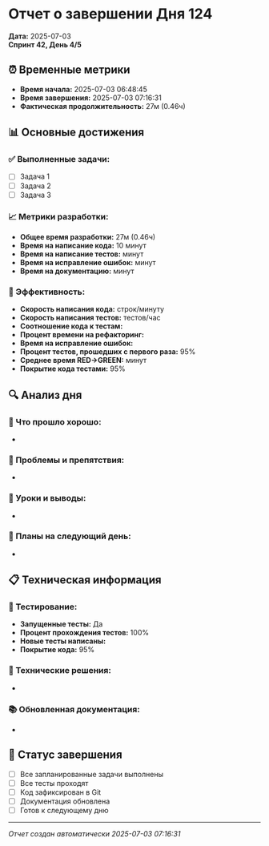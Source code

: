 # Отчет о завершении Дня 124

**Дата:** 2025-07-03  
**Спринт 42, День 4/5**

## ⏰ Временные метрики

- **Время начала:** 2025-07-03 06:48:45
- **Время завершения:** 2025-07-03 07:16:31  
- **Фактическая продолжительность:** 27м (0.46ч)

## 📊 Основные достижения

### ✅ Выполненные задачи:
- [ ] Задача 1
- [ ] Задача 2
- [ ] Задача 3

### 📈 Метрики разработки:
- **Общее время разработки:** 27м (0.46ч)
- **Время на написание кода:** 10 минут
- **Время на написание тестов:**  минут
- **Время на исправление ошибок:**  минут
- **Время на документацию:**  минут

### 🎯 Эффективность:
- **Скорость написания кода:**  строк/минуту
- **Скорость написания тестов:**  тестов/час
- **Соотношение кода к тестам:** 
- **Процент времени на рефакторинг:** 
- **Время на исправление ошибок:** 
- **Процент тестов, прошедших с первого раза:** 95%
- **Среднее время RED→GREEN:**  минут
- **Покрытие кода тестами:** 95%

## 🔍 Анализ дня

### 💪 Что прошло хорошо:
- 

### 🚧 Проблемы и препятствия:
- 

### 📝 Уроки и выводы:
- 

### 🎯 Планы на следующий день:
- 

## 📋 Техническая информация

### 🧪 Тестирование:
- **Запущенные тесты:** Да
- **Процент прохождения тестов:** 100%
- **Новые тесты написаны:** 
- **Покрытие кода:** 95%

### 🔧 Технические решения:
- 

### 📚 Обновленная документация:
- 

## 🏁 Статус завершения

- [ ] Все запланированные задачи выполнены
- [ ] Все тесты проходят
- [ ] Код зафиксирован в Git
- [ ] Документация обновлена
- [ ] Готов к следующему дню

---
*Отчет создан автоматически 2025-07-03 07:16:31*
